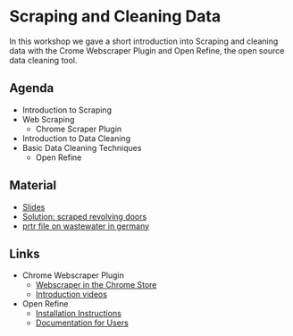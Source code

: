 # Scraping and Cleaning Data
In this workshop we gave a short introduction into Scraping and cleaning data with the Crome Webscraper Plugin and Open Refine, the open source data cleaning tool.

## Agenda
* Introduction to Scraping
* Web Scraping
	* Chrome Scraper Plugin
* Introduction to Data Cleaning
* Basic Data Cleaning Techniques
	* Open Refine

## Material
* [Slides](https://drive.google.com/drive/folders/0B3ZzMXCxhfkDejVsZVVoVkJtd00)
* [Solution: scraped revolving doors](https://github.com/okfde/storyhunt-workshops/blob/master/Workshop%20Week%203/revolving_door_scraped.csv)
* [prtr file on wastewater in germany](https://raw.githubusercontent.com/okfde/storyhunt-workshops/master/Workshop%20Week%203/PRTR-Water.csv)

## Links
* Chrome Webscraper Plugin
	* [Webscraper in the Chrome Store](https://chrome.google.com/webstore/detail/web-scraper/jnhgnonknehpejjnehehllkliplmbmhn?hl=en)
	* [Introduction videos](https://www.youtube.com/channel/UCItHuKRAL3w6fspQUQh8Bkw)
* Open Refine
	* [Installation Instructions](https://github.com/OpenRefine/OpenRefine/wiki/Installation-Instructions)
	* [Documentation for Users](https://github.com/OpenRefine/OpenRefine/wiki/Documentation-For-Users)
